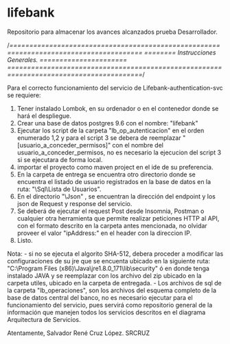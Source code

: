 # lifebank
Repositorio para almacenar los avances alcanzados prueba Desarrollador.

/*=======================================================================================
======== Instrucciones Generales. ======================
========================================================================================*/

Para el correcto funcionamiento del servicio de Lifebank-authentication-svc se requiere: 

1. Tener instalado Lombok, en su ordenador o en el contenedor donde se hará el despliegue. 
2. Crear una base de datos postgres 9.6 con el nombre: "lifebank"
3. Ejecutar los script de la carpeta "lb_op_autenticacion" en el orden enumerado 1,2 y 
   para el script 3 se debera de reemplazar "[usuario_a_conceder_permisos]" con el nombre del usuario_a_conceder_permisos, 
   no es necesario la ejecucion del script 3 si se ejecutara de forma local. 
4. importar el proyecto como maven project en el ide de su preferencia. 
5. En la carpeta de entrega se encuentra otro directorio donde se encuentra el listado de 
   usuario registrados en la base de datos en la ruta: "\Sql\Lista de Usuarios". 
6. En el directorio "\Json" , se encuentran la dirección  del endpoint y los json de Request 
   y response del servicio.
7. Se deberá de ejecutar el request Post desde Insomnia, Postman o cualquier otra herramienta 
   que permite realizar peticiones HTTP al API, con el formato descrito en la carpeta antes 
   mencionada, no olvidar proveer el valor "ipAddress:" en el header con la direccion IP.
8. Listo.

Nota: - si no se ejecuta el algorito SHA-512, debera proceder a modificar las configuraciones de su jre 
	  que se encuenta ubicado en la siguiente ruta: "C:\Program Files (x86)\Java\jre1.8.0_171\lib\security" ó 
	  en donde tenga instalado JAVA y se reemplazar con los archivo del zip ubicado en la carpeta utiles, ubicado en 
	  la carpeta de entregada.
      - Los archivos de sql de la carpeta "lb_operaciones", son los archivos del esquema completo de la base de datos central del banco,
	no es necesario ejecutar para el funcionamiento del servicio, pues servirá como repositorio general de la información que manejen 
	todos los servicios descritos en el diagrama Arquitectura de Servicios.

Atentamente,
Salvador René Cruz López. 
SRCRUZ




   
